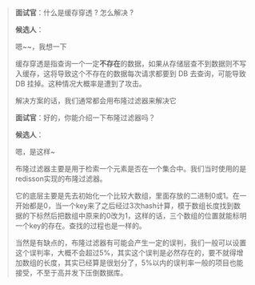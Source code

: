> **面试官**：什么是缓存穿透 ? 怎么解决 ?
>
> **候选人**：
>
> 嗯~~，我想一下
>
> 缓存穿透是指查询一个一定**不存在**的数据，如果从存储层查不到数据则不写入缓存，这将导致这个不存在的数据每次请求都要到 DB 去查询，可能导致 DB 挂掉。这种情况大概率是遭到了攻击。
>
> 解决方案的话，我们通常都会用布隆过滤器来解决它
>
> **面试官**：好的，你能介绍一下布隆过滤器吗？
>
> **候选人**：
>
> 嗯，是这样~
>
> 布隆过滤器主要是用于检索一个元素是否在一个集合中。我们当时使用的是redisson实现的布隆过滤器。
>
> 它的底层主要是先去初始化一个比较大数组，里面存放的二进制0或1。在一开始都是0，当一个key来了之后经过3次hash计算，模于数组长度找到数据的下标然后把数组中原来的0改为1，这样的话，三个数组的位置就能标明一个key的存在。查找的过程也是一样的。
>
> 当然是有缺点的，布隆过滤器有可能会产生一定的误判，我们一般可以设置这个误判率，大概不会超过5%，其实这个误判是必然存在的，要不就得增加数组的长度，其实已经算是很划分了，5%以内的误判率一般的项目也能接受，不至于高并发下压倒数据库。